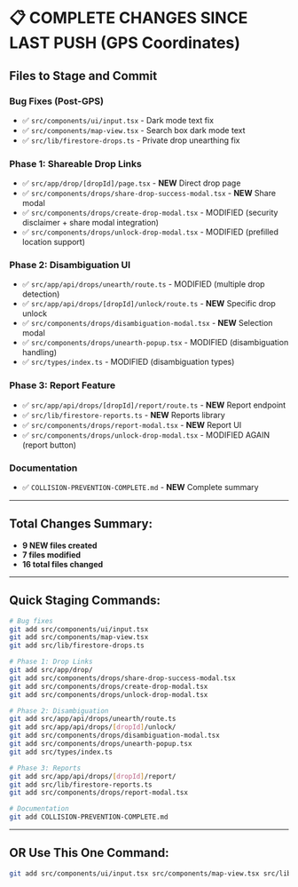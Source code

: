 # 📋 COMPLETE CHANGES SINCE LAST PUSH (GPS Coordinates)

## Files to Stage and Commit

### Bug Fixes (Post-GPS)
- ✅ `src/components/ui/input.tsx` - Dark mode text fix
- ✅ `src/components/map-view.tsx` - Search box dark mode text
- ✅ `src/lib/firestore-drops.ts` - Private drop unearthing fix

### Phase 1: Shareable Drop Links
- ✅ `src/app/drop/[dropId]/page.tsx` - **NEW** Direct drop page
- ✅ `src/components/drops/share-drop-success-modal.tsx` - **NEW** Share modal
- ✅ `src/components/drops/create-drop-modal.tsx` - MODIFIED (security disclaimer + share modal integration)
- ✅ `src/components/drops/unlock-drop-modal.tsx` - MODIFIED (prefilled location support)

### Phase 2: Disambiguation UI
- ✅ `src/app/api/drops/unearth/route.ts` - MODIFIED (multiple drop detection)
- ✅ `src/app/api/drops/[dropId]/unlock/route.ts` - **NEW** Specific drop unlock
- ✅ `src/components/drops/disambiguation-modal.tsx` - **NEW** Selection modal
- ✅ `src/components/drops/unearth-popup.tsx` - MODIFIED (disambiguation handling)
- ✅ `src/types/index.ts` - MODIFIED (disambiguation types)

### Phase 3: Report Feature
- ✅ `src/app/api/drops/[dropId]/report/route.ts` - **NEW** Report endpoint
- ✅ `src/lib/firestore-reports.ts` - **NEW** Reports library
- ✅ `src/components/drops/report-modal.tsx` - **NEW** Report UI
- ✅ `src/components/drops/unlock-drop-modal.tsx` - MODIFIED AGAIN (report button)

### Documentation
- ✅ `COLLISION-PREVENTION-COMPLETE.md` - **NEW** Complete summary

---

## Total Changes Summary:
- **9 NEW files created**
- **7 files modified**
- **16 total files changed**

---

## Quick Staging Commands:

```bash
# Bug fixes
git add src/components/ui/input.tsx
git add src/components/map-view.tsx
git add src/lib/firestore-drops.ts

# Phase 1: Drop Links
git add src/app/drop/
git add src/components/drops/share-drop-success-modal.tsx
git add src/components/drops/create-drop-modal.tsx
git add src/components/drops/unlock-drop-modal.tsx

# Phase 2: Disambiguation
git add src/app/api/drops/unearth/route.ts
git add src/app/api/drops/[dropId]/unlock/
git add src/components/drops/disambiguation-modal.tsx
git add src/components/drops/unearth-popup.tsx
git add src/types/index.ts

# Phase 3: Reports
git add src/app/api/drops/[dropId]/report/
git add src/lib/firestore-reports.ts
git add src/components/drops/report-modal.tsx

# Documentation
git add COLLISION-PREVENTION-COMPLETE.md
```

---

## OR Use This One Command:
```bash
git add src/components/ui/input.tsx src/components/map-view.tsx src/lib/firestore-drops.ts src/app/drop/ src/components/drops/ src/app/api/drops/ src/types/index.ts src/lib/firestore-reports.ts COLLISION-PREVENTION-COMPLETE.md
```
